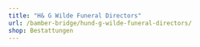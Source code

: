 ```yaml
---
title: "H& G Wilde Funeral Directors"
url: /bamber-bridge/hund-g-wilde-funeral-directors/
shop: Bestattungen
---
```

